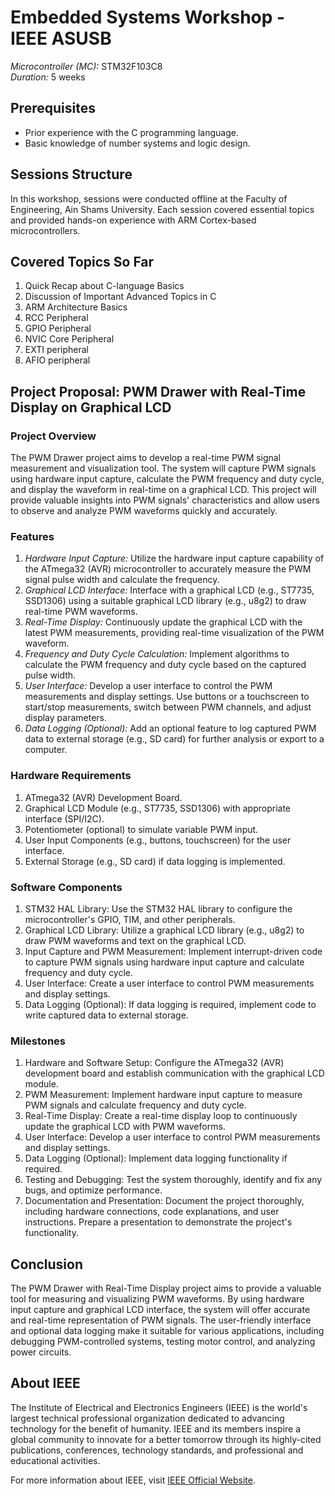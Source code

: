 # Embedded Systems Workshop - IEEE ASUSB

*Microcontroller (MC):* STM32F103C8  
*Duration:* 5 weeks

## Prerequisites
- Prior experience with the C programming language.
- Basic knowledge of number systems and logic design.

## Sessions Structure
In this workshop, sessions were conducted offline at the Faculty of Engineering, Ain Shams University. Each session covered essential topics and provided hands-on experience with ARM Cortex-based microcontrollers.

## Covered Topics So Far
1. Quick Recap about C-language Basics
2. Discussion of Important Advanced Topics in C
3. ARM Architecture Basics
4. RCC Peripheral
5. GPIO Peripheral
6. NVIC Core Peripheral
7. EXTI peripheral
8. AFIO peripheral

   

## Project Proposal: PWM Drawer with Real-Time Display on Graphical LCD

### Project Overview
The PWM Drawer project aims to develop a real-time PWM signal measurement and visualization tool. The system will capture PWM signals using hardware input capture, calculate the PWM frequency and duty cycle, and display the waveform in real-time on a graphical LCD. This project will provide valuable insights into PWM signals' characteristics and allow users to observe and analyze PWM waveforms quickly and accurately.

### Features
1. *Hardware Input Capture:* Utilize the hardware input capture capability of the ATmega32 (AVR) microcontroller to accurately measure the PWM signal pulse width and calculate the frequency.
2. *Graphical LCD Interface:* Interface with a graphical LCD (e.g., ST7735, SSD1306) using a suitable graphical LCD library (e.g., u8g2) to draw real-time PWM waveforms.
3. *Real-Time Display:* Continuously update the graphical LCD with the latest PWM measurements, providing real-time visualization of the PWM waveform.
4. *Frequency and Duty Cycle Calculation:* Implement algorithms to calculate the PWM frequency and duty cycle based on the captured pulse width.
5. *User Interface:* Develop a user interface to control the PWM measurements and display settings. Use buttons or a touchscreen to start/stop measurements, switch between PWM channels, and adjust display parameters.
6. *Data Logging (Optional):* Add an optional feature to log captured PWM data to external storage (e.g., SD card) for further analysis or export to a computer.

### Hardware Requirements
1. ATmega32 (AVR) Development Board.
2. Graphical LCD Module (e.g., ST7735, SSD1306) with appropriate interface (SPI/I2C).
3. Potentiometer (optional) to simulate variable PWM input.
4. User Input Components (e.g., buttons, touchscreen) for the user interface.
5. External Storage (e.g., SD card) if data logging is implemented.

### Software Components
1. STM32 HAL Library: Use the STM32 HAL library to configure the microcontroller's GPIO, TIM, and other peripherals.
2. Graphical LCD Library: Utilize a graphical LCD library (e.g., u8g2) to draw PWM waveforms and text on the graphical LCD.
3. Input Capture and PWM Measurement: Implement interrupt-driven code to capture PWM signals using hardware input capture and calculate frequency and duty cycle.
4. User Interface: Create a user interface to control PWM measurements and display settings.
5. Data Logging (Optional): If data logging is required, implement code to write captured data to external storage.

### Milestones
1. Hardware and Software Setup: Configure the ATmega32 (AVR) development board and establish communication with the graphical LCD module.
2. PWM Measurement: Implement hardware input capture to measure PWM signals and calculate frequency and duty cycle.
3. Real-Time Display: Create a real-time display loop to continuously update the graphical LCD with PWM waveforms.
4. User Interface: Develop a user interface to control PWM measurements and display settings.
5. Data Logging (Optional): Implement data logging functionality if required.
6. Testing and Debugging: Test the system thoroughly, identify and fix any bugs, and optimize performance.
7. Documentation and Presentation: Document the project thoroughly, including hardware connections, code explanations, and user instructions. Prepare a presentation to demonstrate the project's functionality.

## Conclusion
The PWM Drawer with Real-Time Display project aims to provide a valuable tool for measuring and visualizing PWM waveforms. By using hardware input capture and graphical LCD interface, the system will offer accurate and real-time representation of PWM signals. The user-friendly interface and optional data logging make it suitable for various applications, including debugging PWM-controlled systems, testing motor control, and analyzing power circuits.

## About IEEE
The Institute of Electrical and Electronics Engineers (IEEE) is the world's largest technical professional organization dedicated to advancing technology for the benefit of humanity. IEEE and its members inspire a global community to innovate for a better tomorrow through its highly-cited publications, conferences, technology standards, and professional and educational activities.

For more information about IEEE, visit [IEEE Official Website](https://www.ieee.org/).



